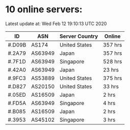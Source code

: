 # 10 online servers:

Latest update at: Wed Feb 12 19:10:13 UTC 2020

| ID | ASN | Server Country | Online |
| -- | --- | -------------- | ------ |
| #.D09B | AS174 | United States | 357 hrs |
| #.2A79 | AS63949 | Japan | 357 hrs |
| #.7F1D | AS63949 | Singapore | 528 hrs |
| #.42A0 | AS63949 | Japan | 23 hrs |
| #.9FC3 | AS53889 | United States | 375 hrs |
| #.D827 | AS20150 | United States | 33 hrs |
| #.05ED | AS16509 | Japan | 2 hrs |
| #.FD5A | AS63949 | Singapore | 4 hrs |
| #.B085 | AS16509 | Japan | 2 hrs |
| #.3953 | AS45102 | Singapore | 3 hrs |

